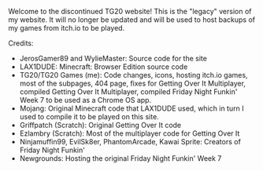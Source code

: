Welcome to the discontinued TG20 website!
This is the "legacy" version of my website. 
It will no longer be updated and will be used to host backups of my games from itch.io to be played.

Credits:
- JerosGamer89 and WylieMaster: Source code for the site
- LAX1DUDE: Minecraft: Browser Edition source code
- TG20/TG20 Games (me): Code changes, icons, hosting itch.io games, most of the subpages, 404 page, fixes for Getting Over It Multiplayer,
compiled Getting Over It Multiplayer, compiled Friday Night Funkin' Week 7 to be used as a Chrome OS app.
- Mojang: Original Minecraft code that LAX1DUDE used, which in turn I used to compile it to be played on this site.
- Griffpatch (Scratch): Original Getting Over It code
- Ezlambry (Scratch): Most of the multiplayer code for Getting Over It
- Ninjamuffin99, EvilSk8er, PhantomArcade, Kawai Sprite: Creators of Friday Night Funkin'
- Newgrounds: Hosting the original Friday Night Funkin' Week 7
